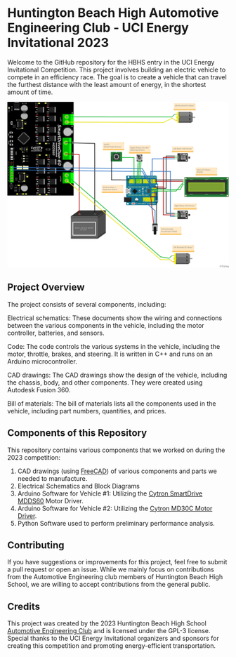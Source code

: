 # Huntington Beach High Automotive Engineering Club - UCI Energy Invitational 2023
Welcome to the GitHub repository for the HBHS entry in the UCI Energy Invitational Competition. This project involves building an electric vehicle to compete in an efficiency race. The goal is to create a vehicle that can travel the furthest distance with the least amount of energy, in the shortest amount of time.

![Schematic](electrical/schematic_v2.png)

## Project Overview
The project consists of several components, including:

Electrical schematics: These documents show the wiring and connections between the various components in the vehicle, including the motor controller, batteries, and sensors.

Code: The code controls the various systems in the vehicle, including the motor, throttle, brakes, and steering. It is written in C++ and runs on an Arduino microcontroller.

CAD drawings: The CAD drawings show the design of the vehicle, including the chassis, body, and other components. They were created using Autodesk Fusion 360.

Bill of materials: The bill of materials lists all the components used in the vehicle, including part numbers, quantities, and prices.

## Components of this Repository
This repository contains various components that we worked on during the 2023 competition:

1. CAD drawings (using [FreeCAD](https://www.freecad.org/)) of various components and parts we needed to manufacture.
2. Electrical Schematics and Block Diagrams
3. Arduino Software for Vehicle #1: Utilizing the [Cytron SmartDrive MDDS60](https://www.cytron.io/p-60amp-7v-45v-smartdrive-dc-motor-driver-2-channels) Motor Driver.
4. Arduino Software for Vehicle #2: Utilizing the [Cytron MD30C Motor Driver](https://www.cytron.io/c-motor-and-motor-driver/c-motor-driver/p-30amp-5v-30v-dc-motor-driver).
5. Python Software used to perform preliminary performance analysis.

## Contributing
If you have suggestions or improvements for this project, feel free to submit a pull request or open an issue. While we mainly focus on contributions from the Automotive Engineering club members of Huntington Beach High School, we are willing to accept contributions from the general public.

## Credits
This project was created by the 2023 Huntington Beach High School [Automotive Engineering Club](https://hbhs.bytethug.com/) and is licensed under the GPL-3 license. Special thanks to the UCI Energy Invitational organizers and sponsors for creating this competition and promoting energy-efficient transportation.